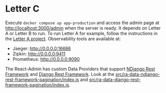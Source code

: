 # Letter C

Execute `docker compose up app-production` and access the admin page at [http://localhost:3000/admin](http://localhost:3000) when the server is ready. It depends on Letter A or Letter B to run. To run Letter A for example, follow the instructions in the [Letter A project](../a/README.md). Observability tools are available at:

- Jaeger: http://0.0.0.0:16686
- Zipkin: http://0.0.0.0:9411
- Prometheus: http://0.0.0.0:9090

The React-Admin has custom Data Providers that support [NDjango Rest Framework](https://github.com/juntossomosmais/NDjango.RestFramework) and [Django Rest Framework](https://github.com/encode/django-rest-framework). Look at the [src/ra-data-ndjango-rest-framework-pagination/index.js](src/ra-data-ndjango-rest-framework-pagination/index.js) and [src/ra-data-django-rest-framework-pagination/index.js](src/ra-data-django-rest-framework-pagination/index.js).
